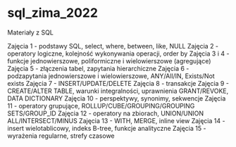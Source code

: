 # sql_zima_2022
Materiały z SQL

Zajęcia 1 - podstawy SQL, select, where, between, like, NULL 
Zajęcia 2 - operatory logiczne, kolejność wykonywania operacji, order by
Zajęcia 3 i 4 - funkcje jednowierszowe, poliformiczne i wielowierszowe (agregujące)
Zajęcia 5 - złączenia tabel, zapytania hierarchiczne
Zajęcia 6 - podzapytania jednowierszowe i wielowierszowe, ANY/All/IN, Exists/Not exists
Zajęcia 7 - INSERT/UPDATE/DELETE
Zajęcia 8 - transakcje
Zajęcia 9 - CREATE/ALTER TABLE, warunki integralności, uprawnienia GRANT/REVOKE, DATA DICTIONARY
Zajęcia 10 - perspektywy, synonimy, sekwencje
Zajęcia 11 - operatory grupujące, ROLLUP/CUBE/GROUPING/GROUPING SETS/GROUP_ID
Zajęcia 12 - operatory na zbiorach, UNION/UNION ALL/INTERSECT/MINUS
Zajęcia 13 - WITH, MERGE, inline view
Zajęcia 14 - insert wielotablicowy, indeks B-tree, funkcje analityczne
Zajęcia 15 - wyrażenia regularne, strefy czasowe
